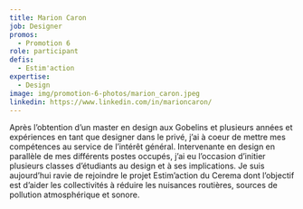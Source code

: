 ```yaml
---
title: Marion Caron
job: Designer
promos:
  - Promotion 6
role: participant
defis:
  - Estim'action
expertise:
  - Design
image: img/promotion-6-photos/marion_caron.jpeg
linkedin: https://www.linkedin.com/in/marioncaron/
---
```


Après l’obtention d’un master en design aux Gobelins et plusieurs années et expériences en tant que designer dans le privé, j’ai à coeur de mettre mes compétences au service de l’intérêt général.
Intervenante en design en parallèle de mes différents postes occupés, j’ai eu l’occasion d’initier plusieurs classes d’étudiants au design et à ses implications.
Je suis aujourd’hui ravie de rejoindre le projet Estim’action du Cerema dont l’objectif est d’aider les collectivités à réduire les nuisances routières, sources de pollution atmosphérique et sonore.
